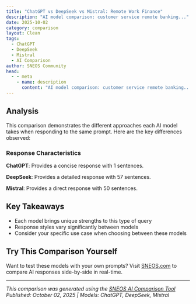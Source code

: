 ```yaml
---
title: "ChatGPT vs DeepSeek vs Mistral: Remote Work Finance"
description: "AI model comparison: customer service remote banking..."
date: 2025-10-02
category: comparison
layout: Clean
tags:
  - ChatGPT
  - DeepSeek
  - Mistral
  - AI Comparison
author: SNEOS Community
head:
  - - meta
    - name: description
      content: "AI model comparison: customer service remote banking..."
---
```


<ChatComparison
  title="ChatGPT vs DeepSeek vs Mistral: Remote Work Finance"
  prompt="customer service remote banking"
  :responses='{
    "ChatGPT": "Error calling OpenAI API.",
    "DeepSeek": "Of course. \u0022Customer service remote banking\u0022 refers to all the ways a bank provides support and services to its customers without requiring them to visit a physical branch.\n\nIt\u0027s the backbone of modern banking, encompassing everything from checking your balance to resolving a complex fraud issue, all done from your home, office, or on the go.\n\nHere\u2019s a comprehensive breakdown of what this involves, its key channels, best practices, and common challenges.\n\n---\n\n### Key Channels of Remote Banking Customer Service\n\n#### 1. Digital \u0026 Self-Service Platforms\nThis is the first line of support, allowing customers to manage their own affairs 24/7.\n*   **Mobile Banking App:** The most common channel. Features include:\n    *   Balance checks and transaction history\n    *   Bill payments and funds transfers (e.g., Zelle, Venmo integration)\n    *   Mobile check deposit\n    *   Card controls (turn card on/off, report lost/stolen)\n    *   Secure messaging with the bank\n*   **Online Banking Website:** Offers similar features to the app, often with more detailed functionality for things like tax documents, statements, and wire transfers.\n*   **Automated Phone System (IVR):** Allows customers to get basic information like account balances or recent transactions by following voice prompts.\n\n#### 2. Direct Human Support\nFor issues that self-service can\u0027t handle, customers can connect with a live person.\n*   **Phone Banking:** The classic remote service channel.\n    *   **General Inquiries:** For questions about products, services, or account details.\n    *   **Dedicated Lines:** For specialized needs like fraud, lost/stolen cards, mortgage support, or premium/private client services.\n*   **Live Chat:** Integrated into the bank\u0027s website or app. Ideal for quick, text-based questions without the wait time of a phone call.\n*   **Video Banking:** A growing trend that replicates an in-branch meeting. Useful for complex consultations, loan applications, or notary services.\n*   **Social Media:** Often used for public queries or quick outreach, but usually directs customers to more secure, private channels for specific account issues.\n\n#### 3. Proactive \u0026 Automated Communications\nBanks also serve customers by reaching out with important information.\n*   **SMS/Text Alerts:** For low balances, large transactions, potential fraud, or security codes for login.\n*   **Email Notifications:** For statements, marketing offers, and important policy updates.\n*   **Push Notifications:** Through the mobile app for the same alerts as SMS/email.\n\n---\n\n### Key Areas of Support in Remote Banking\n\nRemote customer service teams handle a wide range of issues, including:\n\n*   **Account Management:** Password resets, address changes, ordering new checks.\n*   **Transaction Support:** Disputing a charge, reporting fraudulent activity, investigating missing payments or deposits.\n*   **Product Support:** Answering questions about credit cards, loans, mortgages, and savings accounts.\n*   **Technical Support:** Helping with app/website login issues, functionality problems, or connectivity errors.\n*   **Financial Guidance:** Offering basic advice, helping with budgeting tools within the app, or connecting customers with financial advisors.\n\n---\n\n### Best Practices for Excellent Remote Customer Service\n\nFor a bank to excel in this area, it should focus on:\n\n1.  **Security First:** Implement robust multi-factor authentication (MFA), secure messaging, and clear protocols for verifying a customer\u0027s identity without compromising their data.\n2.  **Seamless Omnichannel Experience:** A customer should be able to start a chat, then call, and have the agent know the context of the previous conversation. History and data should sync across all platforms.\n3.  **Minimize Wait Times:** Offer callback options instead of holding, and ensure chat queues are short. For phones, a well-designed IVR can quickly route customers to the right department.\n4.  **Empower Agents:** Customer service representatives need access to the right tools and information to resolve issues on the first contact, without unnecessary transfers.\n5.  **Clear Communication:** Use plain language, not banking jargon. Set clear expectations for resolution times, especially for complex issues like fraud disputes.\n\n---\n\n### Common Challenges \u0026 Pain Points\n\n*   **Security vs. Convenience:** Finding the right balance. Too many security steps can frustrate customers; too few creates risk.\n*   **Impersonal Experience:** Customers can feel like just a ticket number. Empathy and a personal touch are crucial, even over the phone or chat.\n*   **Technical Glitches:** App downtime, website errors, or poor IVR systems can severely damage the customer experience.\n*   **Complex Issue Resolution:** Some problems are inherently difficult to solve remotely and may require specialized departments or even a branch visit, leading to customer frustration.\n*   **Language and Accessibility:** Ensuring services are available for non-native speakers and customers with disabilities.\n\n### The Future of Remote Banking Customer Service\n\nThe future is leaning heavily on **AI and automation**:\n*   **Advanced Chatbots \u0026 Virtual Assistants:** Moving beyond simple Q\u0026A to handle more complex tasks like walking a customer through a loan application or analyzing spending habits.\n*   **Proactive Fraud Detection:** AI that can identify and stop suspicious activity in real-time, then immediately notify the customer.\n*   **Hyper-Personalization:** Using data to offer tailored financial advice and product recommendations directly through the app.\n\nIn summary, **customer service remote banking** is a dynamic and critical field focused on providing secure, efficient, and helpful support to customers through digital, phone, and video channels. Its success hinges on a seamless integration of technology and human empathy.",
    "Mistral": "Customer service in remote banking, also known as online or digital banking, is crucial for ensuring customers have a smooth and satisfactory experience. Here are some key aspects and best practices for customer service in remote banking:\n\n### Key Aspects of Remote Banking Customer Service\n\n1. **24/7 Availability**:\n   - **Chatbots and Virtual Assistants**: Automated tools can handle basic queries and provide immediate responses.\n   - **Live Chat**: Real-time support for more complex issues.\n   - **Phone Support**: Traditional customer service via phone lines.\n\n2. **Self-Service Options**:\n   - **FAQs and Help Centers**: Comprehensive resources for common questions.\n   - **Tutorials and Guides**: Step-by-step instructions for using online banking features.\n\n3. **Security**:\n   - **Fraud Detection**: Advanced systems to monitor and alert customers of suspicious activity.\n   - **Customer Authentication**: Multi-factor authentication to ensure secure access.\n\n4. **Personalization**:\n   - **Customized Alerts**: Notifications for account activity, bill payments, and more.\n   - **Tailored Recommendations**: Personalized financial advice and product suggestions.\n\n5. **Feedback Mechanisms**:\n   - **Surveys and Reviews**: Collecting customer feedback to improve services.\n   - **Social Media Monitoring**: Engaging with customers on social platforms to address concerns.\n\n### Best Practices for Remote Banking Customer Service\n\n1. **Proactive Communication**:\n   - **Regular Updates**: Keep customers informed about new features, security updates, and promotions.\n   - **Proactive Alerts**: Notify customers of potential issues before they become problems.\n\n2. **Efficient Problem Resolution**:\n   - **Quick Response Times**: Ensure that customer queries are addressed promptly.\n   - **First Contact Resolution**: Aim to resolve issues on the first contact to minimize customer frustration.\n\n3. **User-Friendly Interface**:\n   - **Intuitive Design**: Ensure the online banking platform is easy to navigate.\n   - **Accessibility**: Make sure the platform is accessible to all users, including those with disabilities.\n\n4. **Training and Support for Staff**:\n   - **Regular Training**: Keep customer service representatives up-to-date with the latest features and best practices.\n   - **Empowerment**: Give staff the tools and authority to resolve issues effectively.\n\n5. **Continuous Improvement**:\n   - **Data Analysis**: Use customer feedback and data analytics to identify areas for improvement.\n   - **Innovation**: Stay ahead of industry trends and incorporate new technologies to enhance customer service.\n\n### Common Challenges and Solutions\n\n1. **Technical Issues**:\n   - **Solution**: Invest in robust IT infrastructure and have a dedicated technical support team.\n\n2. **Security Concerns**:\n   - **Solution**: Implement advanced security measures and educate customers on best practices for online safety.\n\n3. **Customer Frustration**:\n   - **Solution**: Provide multiple channels for support and ensure that customer service representatives are well-trained and empathetic.\n\n4. **Complex Transactions**:\n   - **Solution**: Offer detailed guides and step-by-step instructions for complex transactions, and provide live support for assistance.\n\n### Tools and Technologies\n\n1. **CRM Systems**:\n   - **Customer Relationship Management**: Tools to manage customer interactions and data.\n\n2. **AI and Machine Learning**:\n   - **Predictive Analytics**: To anticipate customer needs and issues.\n   - **Natural Language Processing**: For more effective chatbot interactions.\n\n3. **Omnichannel Support**:\n   - **Integrated Platforms**: Ensure seamless transitions between different support channels (e.g., chat, email, phone).\n\nBy focusing on these aspects and best practices, banks can provide exceptional customer service in a remote banking environment, ensuring customer satisfaction and loyalty."
  }'
  published-date="14:28"
/>

## Analysis

This comparison demonstrates the different approaches each AI model takes when responding to the same prompt. Here are the key differences observed:

### Response Characteristics

**ChatGPT**: Provides a concise response with 1 sentences. 

**DeepSeek**: Provides a detailed response with 57 sentences. 

**Mistral**: Provides a direct response with 50 sentences. 

## Key Takeaways

- Each model brings unique strengths to this type of query
- Response styles vary significantly between models
- Consider your specific use case when choosing between these models

## Try This Comparison Yourself

Want to test these models with your own prompts? Visit [SNEOS.com](https://sneos.com) to compare AI responses side-by-side in real-time.

---

*This comparison was generated using the [SNEOS AI Comparison Tool](https://sneos.com)*
*Published: October 02, 2025 | Models: ChatGPT, DeepSeek, Mistral*
